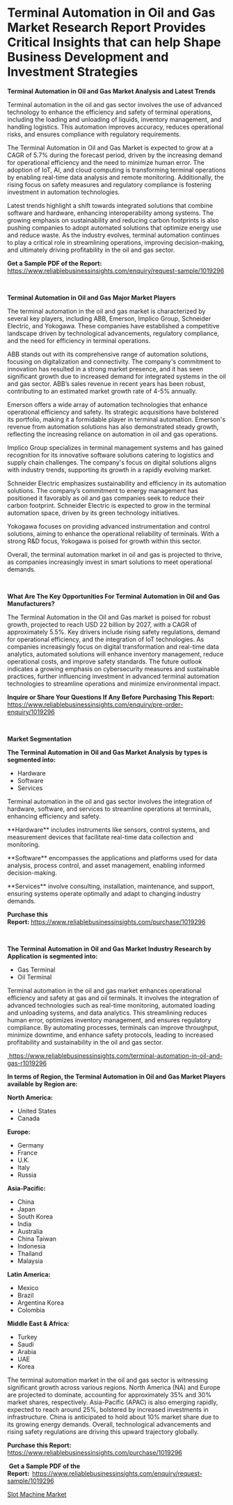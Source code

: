 <p><h1>Terminal Automation in Oil and Gas Market Research Report Provides Critical Insights that can help Shape Business Development and Investment Strategies</h1></p><p><strong>Terminal Automation in Oil and Gas Market Analysis and Latest Trends</strong></p>
<p><p>Terminal automation in the oil and gas sector involves the use of advanced technology to enhance the efficiency and safety of terminal operations, including the loading and unloading of liquids, inventory management, and handling logistics. This automation improves accuracy, reduces operational risks, and ensures compliance with regulatory requirements.</p><p>The Terminal Automation in Oil and Gas Market is expected to grow at a CAGR of 5.7% during the forecast period, driven by the increasing demand for operational efficiency and the need to minimize human error. The adoption of IoT, AI, and cloud computing is transforming terminal operations by enabling real-time data analysis and remote monitoring. Additionally, the rising focus on safety measures and regulatory compliance is fostering investment in automation technologies.</p><p>Latest trends highlight a shift towards integrated solutions that combine software and hardware, enhancing interoperability among systems. The growing emphasis on sustainability and reducing carbon footprints is also pushing companies to adopt automated solutions that optimize energy use and reduce waste. As the industry evolves, terminal automation continues to play a critical role in streamlining operations, improving decision-making, and ultimately driving profitability in the oil and gas sector.</p></p>
<p><strong>Get a Sample PDF of the Report:&nbsp;</strong> <a href="https://www.reliablebusinessinsights.com/enquiry/request-sample/1019296?utm_campaign=2296&utm_medium=2&utm_source=Github&utm_content=ia&utm_term=21032025&utm_id=terminal-automation-in-oil-and-gas">https://www.reliablebusinessinsights.com/enquiry/request-sample/1019296</a></p>
<p>&nbsp;</p>
<p><strong>Terminal Automation in Oil and Gas Major Market Players</strong></p>
<p><p>The terminal automation in the oil and gas market is characterized by several key players, including ABB, Emerson, Implico Group, Schneider Electric, and Yokogawa. These companies have established a competitive landscape driven by technological advancements, regulatory compliance, and the need for efficiency in terminal operations.</p><p>ABB stands out with its comprehensive range of automation solutions, focusing on digitalization and connectivity. The company's commitment to innovation has resulted in a strong market presence, and it has seen significant growth due to increased demand for integrated systems in the oil and gas sector. ABB’s sales revenue in recent years has been robust, contributing to an estimated market growth rate of 4-5% annually.</p><p>Emerson offers a wide array of automation technologies that enhance operational efficiency and safety. Its strategic acquisitions have bolstered its portfolio, making it a formidable player in terminal automation. Emerson's revenue from automation solutions has also demonstrated steady growth, reflecting the increasing reliance on automation in oil and gas operations.</p><p>Implico Group specializes in terminal management systems and has gained recognition for its innovative software solutions catering to logistics and supply chain challenges. The company's focus on digital solutions aligns with industry trends, supporting its growth in a rapidly evolving market.</p><p>Schneider Electric emphasizes sustainability and efficiency in its automation solutions. The company’s commitment to energy management has positioned it favorably as oil and gas companies seek to reduce their carbon footprint. Schneider Electric is expected to grow in the terminal automation space, driven by its green technology initiatives.</p><p>Yokogawa focuses on providing advanced instrumentation and control solutions, aiming to enhance the operational reliability of terminals. With a strong R&D focus, Yokogawa is poised for growth within this sector.</p><p>Overall, the terminal automation market in oil and gas is projected to thrive, as companies increasingly invest in smart solutions to meet operational demands.</p></p>
<p>&nbsp;</p>
<p><strong>What Are The Key Opportunities For Terminal Automation in Oil and Gas Manufacturers?</strong></p>
<p><p>The Terminal Automation in the Oil and Gas market is poised for robust growth, projected to reach USD 22 billion by 2027, with a CAGR of approximately 5.5%. Key drivers include rising safety regulations, demand for operational efficiency, and the integration of IoT technologies. As companies increasingly focus on digital transformation and real-time data analytics, automated solutions will enhance inventory management, reduce operational costs, and improve safety standards. The future outlook indicates a growing emphasis on cybersecurity measures and sustainable practices, further influencing investment in advanced terminal automation technologies to streamline operations and minimize environmental impact.</p></p>
<p><strong>Inquire or Share Your Questions If Any Before Purchasing This Report:</strong> <a href="https://www.reliablebusinessinsights.com/enquiry/pre-order-enquiry/1019296?utm_campaign=2296&utm_medium=2&utm_source=Github&utm_content=ia&utm_term=21032025&utm_id=terminal-automation-in-oil-and-gas">https://www.reliablebusinessinsights.com/enquiry/pre-order-enquiry/1019296</a></p>
<p>&nbsp;</p>
<p><strong>Market Segmentation</strong></p>
<p><strong>The Terminal Automation in Oil and Gas Market Analysis by types is segmented into:</strong></p>
<p><ul><li>Hardware</li><li>Software</li><li>Services</li></ul></p>
<p><p>Terminal automation in the oil and gas sector involves the integration of hardware, software, and services to streamline operations at terminals, enhancing efficiency and safety. </p><p>**Hardware** includes instruments like sensors, control systems, and measurement devices that facilitate real-time data collection and monitoring. </p><p>**Software** encompasses the applications and platforms used for data analysis, process control, and asset management, enabling informed decision-making. </p><p>**Services** involve consulting, installation, maintenance, and support, ensuring systems operate optimally and adapt to changing industry demands.</p></p>
<p><strong>Purchase this Report:&nbsp;</strong><a href="https://www.reliablebusinessinsights.com/purchase/1019296?utm_campaign=2296&utm_medium=2&utm_source=Github&utm_content=ia&utm_term=21032025&utm_id=terminal-automation-in-oil-and-gas">https://www.reliablebusinessinsights.com/purchase/1019296</a></p>
<p>&nbsp;</p>
<p><strong>The Terminal Automation in Oil and Gas Market Industry Research by Application is segmented into:</strong></p>
<p><ul><li>Gas Terminal</li><li>Oil Terminal</li></ul></p>
<p><p>Terminal automation in the oil and gas market enhances operational efficiency and safety at gas and oil terminals. It involves the integration of advanced technologies such as real-time monitoring, automated loading and unloading systems, and data analytics. This streamlining reduces human error, optimizes inventory management, and ensures regulatory compliance. By automating processes, terminals can improve throughput, minimize downtime, and enhance safety protocols, leading to increased profitability and sustainability in the oil and gas sector.</p></p>
<p><a href="https://www.reliablebusinessinsights.com/terminal-automation-in-oil-and-gas-r1019296?utm_campaign=2296&utm_medium=2&utm_source=Github&utm_content=ia&utm_term=21032025&utm_id=terminal-automation-in-oil-and-gas">&nbsp;https://www.reliablebusinessinsights.com/terminal-automation-in-oil-and-gas-r1019296</a></p>
<p><strong>In terms of Region, the Terminal Automation in Oil and Gas Market Players available by Region are:</strong></p>
<p>
    <p> <strong> North America: </strong>
        <ul>
            <li>United States</li>
            <li>Canada</li>
        </ul>
        </p> 
    <p> <strong> Europe: </strong>
        <ul>
            <li>Germany</li>
            <li>France</li>
            <li>U.K.</li>
            <li>Italy</li>
            <li>Russia</li>
        </ul>
        </p> 
    <p> <strong> Asia-Pacific: </strong>
        <ul>
            <li>China</li>
            <li>Japan</li>
            <li>South Korea</li>
            <li>India</li>
            <li>Australia</li>
            <li>China Taiwan</li>
            <li>Indonesia</li>
            <li>Thailand</li>
            <li>Malaysia</li>
        </ul>
        </p> 
    <p> <strong> Latin America: </strong>
        <ul>
            <li>Mexico</li>
            <li>Brazil</li>
            <li>Argentina Korea</li>
            <li>Colombia</li>
        </ul>
        </p> 
    <p> <strong> Middle East & Africa: </strong>
        <ul>
            <li>Turkey</li>
            <li>Saudi</li>
            <li>Arabia</li>
            <li>UAE</li>
            <li>Korea</li>
        </ul>
    </p>
    </p>
<p><p>The terminal automation market in the oil and gas sector is witnessing significant growth across various regions. North America (NA) and Europe are projected to dominate, accounting for approximately 35% and 30% market shares, respectively. Asia-Pacific (APAC) is also emerging rapidly, expected to reach around 25%, bolstered by increased investments in infrastructure. China is anticipated to hold about 10% market share due to its growing energy demands. Overall, technological advancements and rising safety regulations are driving this upward trajectory globally.</p></p>
<p><strong>Purchase this Report: </strong><a href="https://www.reliablebusinessinsights.com/purchase/1019296?utm_campaign=2296&utm_medium=2&utm_source=Github&utm_content=ia&utm_term=21032025&utm_id=terminal-automation-in-oil-and-gas">https://www.reliablebusinessinsights.com/purchase/1019296</a></p>
<p>&nbsp;<strong>Get a Sample PDF of the Report:&nbsp;&nbsp;</strong><a href="https://www.reliablebusinessinsights.com/enquiry/request-sample/1019296?utm_campaign=2296&utm_medium=2&utm_source=Github&utm_content=ia&utm_term=21032025&utm_id=terminal-automation-in-oil-and-gas">https://www.reliablebusinessinsights.com/enquiry/request-sample/1019296</a></p>
<p><strong></strong></p>
<p><p><a href="https://github.com/tambraunrue691969/Market-Research-Report-List-1/blob/main/slot-machine-market.md?utm_campaign=2296&utm_medium=2&utm_source=Github&utm_content=ia&utm_term=21032025&utm_id=terminal-automation-in-oil-and-gas">Slot Machine Market</a></p></p>
